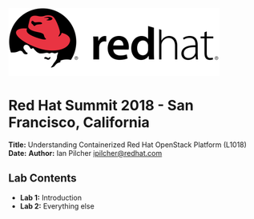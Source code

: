 ![Red Hat logo](/images/redhat-33.png)

# Red Hat Summit 2018 - San Francisco, California

**Title:** Understanding Containerized Red Hat OpenStack Platform (L1018)
**Date:**
**Author:** Ian Pilcher <ipilcher@redhat.com>

## Lab Contents

* **Lab 1:** Introduction
* **Lab 2:** Everything else
